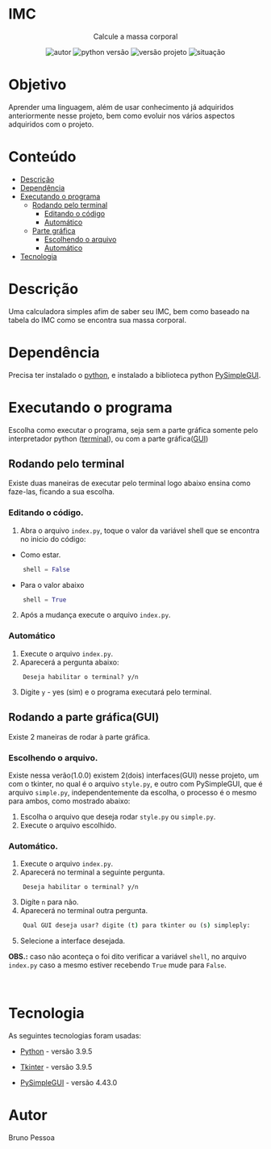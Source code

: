 # IMC
<p align="center">Calcule a massa corporal</p>


<p align="center">

<img alt="autor" src="https://img.shields.io/badge/Autor-Bruno%20Pessoa-blue">
 
<img alt="python versão" src="https://img.shields.io/badge/Python- 3.9.5 -blue">

<img alt="versão projeto" src="https://img.shields.io/badge/Versão- 1.0.0 -blue">

<img alt="situação" src="https://img.shields.io/badge/Situação-Em Desenvolvimento -blue">

</p>

# Objetivo
Aprender uma linguagem, além de usar conhecimento já adquiridos anteriormente nesse projeto, bem como evoluir nos vários aspectos adquiridos com o projeto.
# Conteúdo
* [Descrição](#Descrição)
* [Dependência](#Dependência)
* [Executando o programa](#Executando-o-programa)
    * [Rodando pelo terminal](##Rodando-pelo-terminal)
        * [Editando o código](###Editando_o_código)
        * [Automático](###Editando_o_código)
    * [Parte gráfica](##Rodando-a-parte-gráfica(GUI))
        * [Escolhendo o arquivo](###Escolhendo_o_arquivo)
        * [Automático](###Automático)
* [Tecnologia](#Tecnologia)

# Descrição
Uma calculadora simples afim de saber seu IMC, bem como baseado na tabela do IMC como se encontra sua massa corporal.

# Dependência
Precisa ter instalado o [python](https://www.python.org/), e instalado a biblioteca python [PySimpleGUI](https://pypi.org/project/PySimpleGUI/).

# Executando o programa
Escolha como executar o programa, seja sem a parte gráfica somente pelo interpretador python ([terminal](##Rodando-pelo-terminal)), ou com a parte gráfica([GUI](##Rodando-a-parte-gráfica(GUI)))

## Rodando pelo terminal
Existe duas maneiras de executar pelo terminal logo abaixo ensina como faze-las, ficando a sua escolha.

### Editando o código.
1. Abra o arquivo `index.py`, toque o valor da variável shell que se encontra no inicio do código:

- Como estar.
``` python
    shell = False
```
- Para o valor abaixo
``` python
    shell = True
```
2. Após a mudança execute o arquivo `index.py`.
### Automático
1. Execute o arquivo `index.py`.
2. Aparecerá a pergunta abaixo:
``` console
    Deseja habilitar o terminal? y/n
```
3. Digite `y` - yes (sim) e o programa executará pelo terminal.


## Rodando a parte gráfica(GUI)
Existe 2 maneiras de rodar à parte gráfica.

### Escolhendo o arquivo.
Existe nessa verão(1.0.0) existem 2(dois) interfaces(GUI) nesse projeto, um com o tkinter, no qual é o arquivo `style.py`, e outro com PySimpleGUI, que é arquivo `simple.py`, independentemente da escolha, o processo é o mesmo para ambos, como mostrado abaixo:

1. Escolha o arquivo que deseja rodar `style.py` ou `simple.py`.
2. Execute o arquivo escolhido.

### Automático.
1. Execute o arquivo `index.py`.
2. Aparecerá no terminal a seguinte pergunta.
``` smd
    Deseja habilitar o terminal? y/n
```
3. Digíte `n` para não.
4. Aparecerá no terminal outra pergunta.
``` cmd
    Qual GUI deseja usar? digite (t) para tkinter ou (s) simpleply:
```
5. Selecione a interface desejada.

<b>OBS.:</b> caso não aconteça o foi dito verificar a variável `shell`, no arquivo `index.py` caso a mesmo estiver recebendo `True` mude para `False`.

</br>

# Tecnologia
As seguintes tecnologias foram usadas:
- [Python](https://www.python.org/) - versão 3.9.5
- [Tkinter](https://docs.python.org/pt-br/3/library/tkinter.html) - versão 3.9.5

- [PySimpleGUI](https://pypi.org/project/PySimpleGUI/) - versão 4.43.0

# Autor
Bruno Pessoa